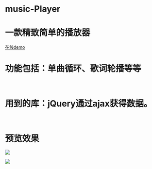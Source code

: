 # music-Player

# 一款精致简单的播放器

[在线demo](https://freebreaker.github.io/music-Player/music.html)
 
# 功能包括：单曲循环、歌词轮播等等
 
# 用到的库：jQuery通过ajax获得数据。
 
# 预览效果

![](https://github.com/freebreaker/music-Player/blob/master/images/player.png)

![](https://github.com/freebreaker/music-Player/blob/master/images/music.png)

